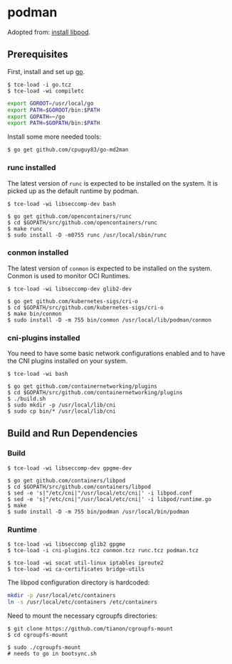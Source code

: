 # podman

Adopted from: [install libpod](https://github.com/containers/libpod/blob/master/install.md).

## Prerequisites

First, install and set up [go](building_go.md).

``` console
$ tce-load -i go.tcz
$ tce-load -wi compiletc
```

``` sh
export GOROOT=/usr/local/go
export PATH=$GOROOT/bin:$PATH
export GOPATH=~/go
export PATH=$GOPATH/bin:$PATH
```

Install some more needed tools:

``` console
$ go get github.com/cpuguy83/go-md2man
```

### runc installed

The latest version of `runc` is expected to be installed on the system. It is picked up as the default runtime by podman.

``` console
$ tce-load -wi libseccomp-dev bash

$ go get github.com/opencontainers/runc
$ cd $GOPATH/src/github.com/opencontainers/runc
$ make runc
$ sudo install -D -m0755 runc /usr/local/sbin/runc
```

### conmon installed

The latest version of `conmon` is expected to be installed on the system. Conmon is used to monitor OCI Runtimes.

``` console
$ tce-load -wi libseccomp-dev glib2-dev

$ go get github.com/kubernetes-sigs/cri-o
$ cd $GOPATH/src/github.com/kubernetes-sigs/cri-o
$ make bin/conmon
$ sudo install -D -m 755 bin/conmon /usr/local/lib/podman/conmon
```

### cni-plugins installed

You need to have some basic network configurations enabled and to have the CNI plugins installed on your system.

``` console
$ tce-load -wi bash

$ go get github.com/containernetworking/plugins
$ cd $GOPATH/src/github.com/containernetworking/plugins
$ ./build.sh
$ sudo mkdir -p /usr/local/lib/cni
$ sudo cp bin/* /usr/local/lib/cni
```

## Build and Run Dependencies

### Build

``` console
$ tce-load -wi libseccomp-dev gpgme-dev

$ go get github.com/containers/libpod
$ cd $GOPATH/src/github.com/containers/libpod
$ sed -e 's|"/etc/cni|"/usr/local/etc/cni|' -i libpod.conf
$ sed -e 's|"/etc/cni|"/usr/local/etc/cni|' -i libpod/runtime.go
$ make
$ sudo install -D -m 755 bin/podman /usr/local/bin/podman
```

### Runtime

``` console
$ tce-load -wi libseccomp glib2 gpgme
$ tce-load -i cni-plugins.tcz conmon.tcz runc.tcz podman.tcz

$ tce-load -wi socat util-linux iptables iproute2
$ tce-load -wi ca-certificates bridge-utils
```

The libpod configuration directory is hardcoded:

``` sh
mkdir -p /usr/local/etc/containers
ln -s /usr/local/etc/containers /etc/containers
```

Need to mount the necessary cgroupfs directories:

``` console
$ git clone https://github.com/tianon/cgroupfs-mount
$ cd cgroupfs-mount

$ sudo ./cgroupfs-mount
# needs to go in bootsync.sh
```
